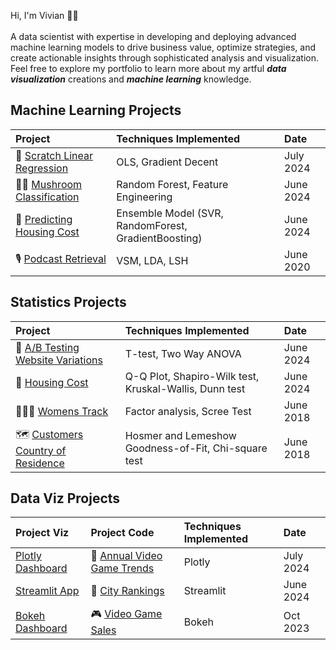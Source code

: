 <p> Hi, I'm Vivian 👋🏻
<br>
<br>
A data scientist with expertise in developing and deploying advanced machine learning models to drive business value, optimize strategies, and create actionable insights through sophisticated analysis and visualization. Feel free to explore my portfolio to learn more about my artful <i><b>data visualization</b></i> creations and <i><b>machine learning</b></i> knowledge.
<br>

## Machine Learning Projects
| Project              | Techniques Implemented | Date |
| :------------------- |  :------------------ | :----- |
|🚀 [Scratch Linear Regression](https://github.com/Vivian-Ellis/ML/blob/main/LinearRegression/scratch_lr.ipynb)   | OLS, Gradient Decent | July 2024 |
|🍄‍🟫 [Mushroom Classification](https://github.com/Vivian-Ellis/ML/blob/main/Mushroom_Classification_RandomForest/random_forest.ipynb)   | Random Forest, Feature Engineering | June 2024 |
|🏡 [Predicting Housing Cost](https://www.kaggle.com/code/vellis1/predicting-housing-cost-with-ensemble-model)| Ensemble Model (SVR, RandomForest, GradientBoosting)| June 2024 |
|🎙️ [Podcast Retrieval](https://github.com/Vivian-Ellis/Podcasts-Ad-Hoc-Retrieval)|VSM, LDA, LSH| June 2020|

## Statistics Projects
| Project              | Techniques Implemented | Date |
| :------------------- |  :------------------ | :----- |
|📲 [A/B Testing Website Variations](https://www.kaggle.com/code/vellis1/a-b-testing-website-variations)  | T-test, Two Way ANOVA | June 2024 |
|🏡 [Housing Cost](https://www.kaggle.com/code/vellis1/housing-cost-statistical-significance)| Q-Q Plot, Shapiro-Wilk test, Kruskal-Wallis, Dunn test |June 2024|
|🏃🏽‍♀️ [Womens Track](https://github.com/Vivian-Ellis/Womens-Track/tree/main) | Factor analysis, Scree Test | June 2018 |
|🗺️ [Customers Country of Residence](https://github.com/Vivian-Ellis/Logistic-Regression/blob/main) | Hosmer and Lemeshow Goodness-of-Fit, Chi-square test | June 2018 |

## Data Viz Projects
| Project Viz          | Project Code             | Techniques Implemented | Date |
| :------------------- | :------------------- | :------- | :----- |
|[Plotly Dashboard](https://plotly.com/~vivianellis/8/video-game-sales/)|👾 [Annual Video Game Trends](https://github.com/Vivian-Ellis/Data-Viz/blob/main/plotly/videogamesales.ipynb)|Plotly|July 2024|
|[Streamlit App](https://city-rankings.streamlit.app/)|🌇 [City Rankings](https://github.com/Vivian-Ellis/city-rankings/blob/main/streamlit_app.py)  | Streamlit | June 2024 |
|[Bokeh Dashboard](https://vivian-ellis.github.io/Vivian-Ellis/projects/bokeh.html)|🎮 [Video Game Sales](https://github.com/Vivian-Ellis/Data-Viz/blob/main/bokeh/video_game_sales.ipynb)  | Bokeh | Oct 2023 |
